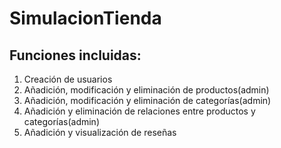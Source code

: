 # SimulacionTienda

## Funciones incluidas:

1. Creación de usuarios
2. Añadición, modificación y eliminación de productos(admin)
3. Añadición, modificación y eliminación de categorías(admin)
4. Añadición y eliminación de relaciones entre productos y categorías(admin)
5. Añadición y visualización de reseñas
